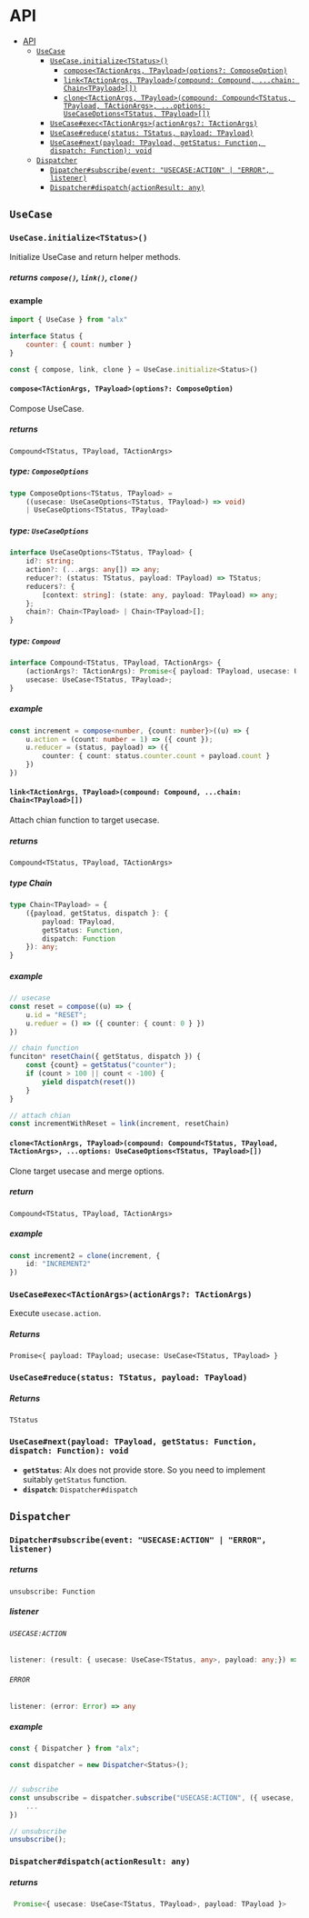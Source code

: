 # API
- [API](#api)
  * [`UseCase`](#usecase)
    + [`UseCase.initialize<TStatus>()`](#usecaseinitializetstatus)
      - [`compose<TActionArgs, TPayload>(options?: ComposeOption)`](#composetactionargs-tpayloadoptions-composeoption)
      - [`link<TActionArgs, TPayload>(compound: Compound, ...chain: Chain<TPayload>[])`](#linktactionargs-tpayloadcompound-compound-chain-chaintpayload)
      - [`clone<TActionArgs, TPayload>(compound: Compound<TStatus, TPayload, TActionArgs>, ...options: UseCaseOptions<TStatus, TPayload>[])`](#clonetactionargs-tpayloadcompound-compoundtstatus-tpayload-tactionargs-options-usecaseoptionststatus-tpayload)
    + [`UseCase#exec<TActionArgs>(actionArgs?: TActionArgs)`](#usecase%23exectactionargsactionargs-tactionargs)
    + [`UseCase#reduce(status: TStatus, payload: TPayload)`](#usecase%23reducestatus-tstatus-payload-tpayload)
    + [`UseCase#next(payload: TPayload, getStatus: Function, dispatch: Function): void`](#usecase%23nextpayload-tpayload-getstatus-function-dispatch-function-void)
  * [`Dispatcher`](#dispatcher)
    + [`Dipatcher#subscribe(event: "USECASE:ACTION" | "ERROR", listener)`](#dipatcher%23subscribeevent-usecaseaction--error-listener)
    + [`Dispatcher#dispatch(actionResult: any)`](#dispatcher%23dispatchactionresult-any)

## `UseCase`

### `UseCase.initialize<TStatus>()`

Initialize UseCase and return helper methods.

##### returns `compose()`, `link()`, `clone()`

#### example

```js
import { UseCase } from "alx"

interface Status {
	counter: { count: number }
}

const { compose, link, clone } = UseCase.initialize<Status>()
```

#### `compose<TActionArgs, TPayload>(options?: ComposeOption)`

Compose UseCase.

##### returns

`Compound<TStatus, TPayload, TActionArgs>`


##### type: `ComposeOptions`

```ts
type ComposeOptions<TStatus, TPayload> =
    ((usecase: UseCaseOptions<TStatus, TPayload>) => void)
    | UseCaseOptions<TStatus, TPayload>
```

##### type: `UseCaseOptions`

```ts
interface UseCaseOptions<TStatus, TPayload> {
    id?: string;
    action?: (...args: any[]) => any;
    reducer?: (status: TStatus, payload: TPayload) => TStatus;
    reducers?: {
        [context: string]: (state: any, payload: TPayload) => any;
    };
    chain?: Chain<TPayload> | Chain<TPayload>[];
}
```

##### type: `Compoud`

```ts
interface Compound<TStatus, TPayload, TActionArgs> {
    (actionArgs?: TActionArgs): Promise<{ payload: TPayload, usecase: UseCase<TStatus, TPayload> }>;
    usecase: UseCase<TStatus, TPayload>;
}
```

##### example

```ts
const increment = compose<number, {count: number}>((u) => {
	u.action = (count: number = 1) => ({ count });
	u.reducer = (status, payload) => ({
		counter: { count: status.counter.count + payload.count }
	})
})
```

#### `link<TActionArgs, TPayload>(compound: Compound, ...chain: Chain<TPayload>[])`

Attach chian function to target usecase.

##### returns

`Compound<TStatus, TPayload, TActionArgs>`

##### type Chain

```ts
type Chain<TPayload> = {
    ({payload, getStatus, dispatch }: {
        payload: TPayload,
        getStatus: Function,
        dispatch: Function
    }): any;
}
```

##### example

```ts
// usecase
const reset = compose((u) => {
	u.id = "RESET";
	u.reduer = () => ({ counter: { count: 0 } })
})

// chain function
funciton* resetChain({ getStatus, dispatch }) {
	const {count} = getStatus("counter");
	if (count > 100 || count < -100) {
		yield dispatch(reset())
	}
}

// attach chian
const incrementWithReset = link(increment, resetChain)

```


#### `clone<TActionArgs, TPayload>(compound: Compound<TStatus, TPayload, TActionArgs>, ...options: UseCaseOptions<TStatus, TPayload>[])`

Clone target usecase and merge options.

##### return

`Compound<TStatus, TPayload, TActionArgs>`

##### example

```ts
const increment2 = clone(increment, {
	id: "INCREMENT2"
})
```


### `UseCase#exec<TActionArgs>(actionArgs?: TActionArgs)`

Execute `usecase.action`.

##### Returns

`Promise<{ payload: TPayload; usecase: UseCase<TStatus, TPayload> }`


### `UseCase#reduce(status: TStatus, payload: TPayload)`

##### Returns

`TStatus`

### `UseCase#next(payload: TPayload, getStatus: Function, dispatch: Function): void`

-   **`getStatus`**: Alx does not provide store. So you need to implement suitably `getStatus` function.
-   **`dispatch`**: `Dispatcher#dispatch`



## `Dispatcher`

### `Dipatcher#subscribe(event: "USECASE:ACTION" | "ERROR", listener)`

##### returns

`unsubscribe: Function`

##### listener

###### `USECASE:ACTION`

```ts
listener: (result: { usecase: UseCase<TStatus, any>, payload: any;}) => any
```

###### `ERROR`

```ts
listener: (error: Error) => any
```

##### example

```ts
const { Dispatcher } from "alx";

const dispatcher = new Dispatcher<Status>();


// subscribe
const unsubscribe = dispatcher.subscribe("USECASE:ACTION", ({ usecase, payload }) => {
	...
})

// unsubscribe
unsubscribe();
```

### `Dispatcher#dispatch(actionResult: any)`

##### returns

```ts
 Promise<{ usecase: UseCase<TStatus, TPayload>, payload: TPayload }>
```




